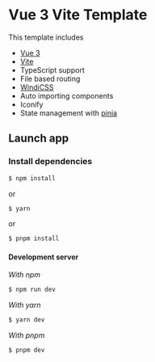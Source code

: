 # Vue 3 Vite Template

This template includes

- <a href="https://github.com/vuejs/vue-next">Vue 3</a>
- <a href="https://github.com/vitejs/vite">Vite</a>
- TypeScript support
- File based routing
- <a href="https://github.com/windicss/windicss">WindiCSS</a>
- Auto importing components
- Iconify
- State management with <a href="https://github.com/posva/pinia">pinia</a>

## Launch app

### Install dependencies

```bash
$ npm install
```

or

```bash
$ yarn
```

or

```bash
$ pnpm install
```

#### Development server

_With npm_

```bash
$ npm run dev
```

_With yarn_

```bash
$ yarn dev
```

_With pnpm_

```bash
$ pnpm dev
```
